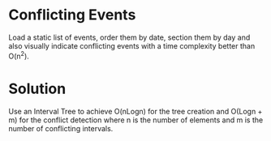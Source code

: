 # Conflicting Events
Load a static list of events, order them by date, section them by day and also visually indicate conflicting events with a time complexity better than O(n<sup>2</sup>).

# Solution
Use an Interval Tree to achieve O(nLogn) for the tree creation and O(Logn + m) for the conflict detection where n is the number of elements and m is the number of conflicting intervals.
